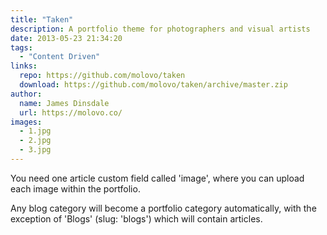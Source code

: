 ```yaml
---
title: "Taken"
description: A portfolio theme for photographers and visual artists
date: 2013-05-23 21:34:20
tags:
  - "Content Driven"
links:
  repo: https://github.com/molovo/taken
  download: https://github.com/molovo/taken/archive/master.zip
author:
  name: James Dinsdale
  url: https://molovo.co/
images:
  - 1.jpg
  - 2.jpg
  - 3.jpg
---
```



You need one article custom field called 'image', where you can upload each image within the portfolio.

Any blog category will become a portfolio category automatically, with the exception of 'Blogs' (slug: 'blogs') which will contain articles.
